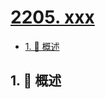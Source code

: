 # [2205. xxx](https://github.com/Tdahuyou/TNotes.leetcode/tree/main/notes/2205.%20xxx)

<!-- region:toc -->

- [1. 📝 概述](#1--概述)

<!-- endregion:toc -->

## 1. 📝 概述
